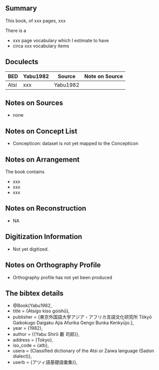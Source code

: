 ## Summary

This book, of xxx pages, 
xxx

There is a
* xxx page vocabulary 
which I estimate to have 
* circa xxx vocabulary items

## Doculects

BED | Yabu1982 |  Source | Note on Source
--- | --- | --- | --- 
Atsi | xxx| Yabu1982 | 

## Notes on Sources

* none 

## Notes on Concept List

* Concepticon: dataset is not yet mapped to the Concepticon

## Notes on Arrangement

The book contains

* xxx
* xxx
* xxx 

## Notes on Reconstruction

* NA

## Digitization Information

* Not yet digitized.

## Notes on Orthography Profile

* Orthography profile has not yet been produced

## The bibtex details

* @Book{Yabu1982,
*  title     = {Atsigo kiso goishū},
*  publisher = {東京外国語大学アジア・アフリカ言語文化研究所 Tōkyō Gaikokugo Daigaku Ajia Afurika Gengo Bunka Kenkyūjo.},
*  year      = {1982},
*  author    = {{Yabu Shirō 藪 司郎}},
*  address   = {Tokyo},
*  iso_code  = {atb},
*  usera     = {Classified dictionary of the Atsi or Zaiwa language (Sadon dialect)},
*  userb     = {アツィ語基礎語彙集)},

